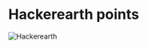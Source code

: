# **Hackerearth points**

![Hackerearth](https://user-images.githubusercontent.com/82401251/152631258-35c14a99-48d5-4330-b50c-e118338cd0d9.png)
